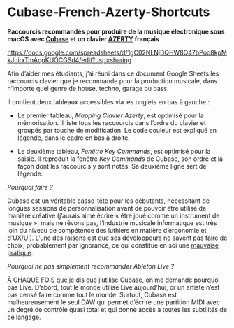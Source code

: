 # Cubase-French-Azerty-Shortcuts
**Raccourcis recommandés pour produire de la musique électronique sous macOS avec [Cubase](https://fr.wikipedia.org/wiki/Cubase) et un clavier [AZERTY](https://fr.wikipedia.org/wiki/AZERTY) français**

https://docs.google.com/spreadsheets/d/1gC02NLNjDQHW8Q47bPoo8kpMkJnirxTmAqoKUOCGSd4/edit?usp=sharing

Afin d’aider mes étudiants, j’ai réuni dans ce document Google Sheets les raccourcis clavier que je recommande pour la production musicale, dans n’importe quel genre de house, techno, garage ou bass. 

Il contient deux tableaux accessibles via les onglets en bas à gauche : 

- Le premier tableau, _Mapping Clavier Azerty_, est optimisé pour la mémorisation. Il liste tous les raccourcis dans l’ordre du clavier et groupés par touche de modification. Le code couleur est expliqué en légende, dans le cadre en bas à droite.

- Le deuxième tableau, _Fenêtre Key Commands_, est optimisé pour la saisie. Il reproduit la fenêtre _Key Commands_ de Cubase, son ordre et la façon dont les raccourcis y sont notés. Sa deuxième ligne sert de légende.

_Pourquoi faire ?_

Cubase est un véritable casse-tête pour les débutants, nécessitant de longues sessions de personnalisation avant de pouvoir être utilisé de manière créative (j’aurais aimé écrire « être joué comme un instrument de musique », mais ne rêvons pas, l’industrie musicale informatique est très loin du niveau de compétence des luthiers en matière d’ergonomie et d’UX/UI). L’une des raisons est que ses développeurs ne savent pas faire de choix, probablement par ignorance, ce qui constitue en soi une [mauvaise pratique](https://www.joelonsoftware.com/2000/04/12/choices/). 

_Pourquoi ne pas simplement recommander Ableton Live ?_ 

À CHAQUE FOIS que je dis que j’utilise Cubase, on me demande pourquoi pas Live. D’abord, tout le monde utilise Live aujourd’hui, or un artiste n’est pas censé faire comme tout le monde. Surtout, Cubase est malheureusement le seul DAW qui permet d’écrire une partition MIDI avec un degré de contrôle quasi total et qui donne accès à toutes les subtilités de ce langage.
